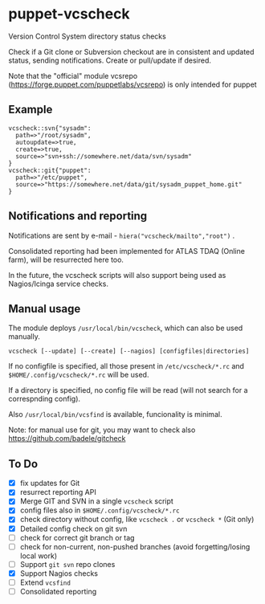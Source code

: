 # puppet-vcscheck
Version Control System directory status checks

Check if a Git clone or Subversion checkout are in consistent and updated status, sending notifications.
Create or pull/update if desired.

Note that the "official" module vcsrepo (https://forge.puppet.com/puppetlabs/vcsrepo) 
is only intended for puppet 

## Example
```
vcscheck::svn{"sysadm":
  path=>"/root/sysadm",
  autoupdate=>true,
  create=>true,
  source=>"svn+ssh://somewhere.net/data/svn/sysadm"
}
vcscheck::git{"puppet":
  path=>"/etc/puppet",
  source=>"https://somewhere.net/data/git/sysadm_puppet_home.git"
}
```

## Notifications and reporting
Notifications are sent by e-mail - `hiera("vcscheck/mailto","root")` .

Consolidated reporting had been implemented for ATLAS TDAQ (Online farm), will be resurrected here too.

In the future, the vcscheck scripts will also support being used as Nagios/Icinga service checks.


## Manual usage
The module deploys `/usr/local/bin/vcscheck`,  which can also be used manually.
```
vcscheck [--update] [--create] [--nagios] [configfiles|directories]
```
If no configfile is specified, all those present in `/etc/vcscheck/*.rc` and `$HOME/.config/vcscheck/*.rc` will be used.

If a directory is specified, no config file will be read (will not search for a correspnding config).

Also `/usr/local/bin/vcsfind` is available, funcionality is minimal.

Note: for manual use for git, you may want to check also https://github.com/badele/gitcheck

## To Do
- [x] fix updates for Git
- [x] resurrect reporting API
- [x] Merge GIT and SVN in a single `vcscheck` script
- [x] config files also in `$HOME/.config/vcscheck/*.rc`
- [x] check directory without config, like `vcscheck .` or `vcscheck *` (Git only)
- [x] Detailed config check on git svn
- [ ] check for correct git branch or tag
- [ ] check for non-current, non-pushed branches (avoid forgetting/losing local work)
- [ ] Support `git svn` repo clones
- [x] Support Nagios checks
- [ ] Extend `vcsfind` 
- [ ] Consolidated reporting
